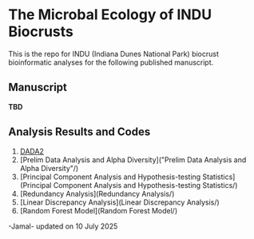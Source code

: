 # The Microbal Ecology of INDU Biocrusts

This is the repo for INDU (Indiana Dunes National Park) biocrust bioinformatic analyses for the following published manuscript. 

## Manuscript 

**TBD**

## Analysis Results and Codes
1. [DADA2](DADA2/)
2. [Prelim Data Analysis and Alpha Diversity]("Prelim Data Analysis and Alpha Diversity"/)
3. [Principal Component Analysis and Hypothesis-testing Statistics](Principal Component Analysis and Hypothesis-testing Statistics/)
4. [Redundancy Analysis](Redundancy Analysis/)
5. [Linear Discrepancy Analysis](Linear Discrepancy Analysis/)
6. [Random Forest Model](Random Forest Model/)
   
-Jamal- updated on 10 July 2025
